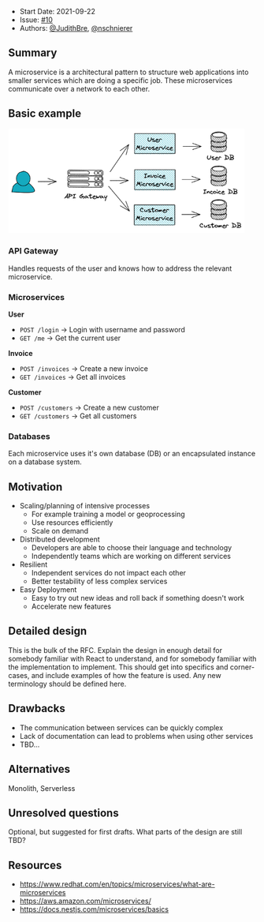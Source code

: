 - Start Date: 2021-09-22
- Issue: [#10](https://github.com/Geosoft2/geosoft2-2021/issues/10)
- Authors: [@JudithBre](http://github.com/JudithBre/), [@nschnierer](http://github.com/nschnierer/)

## Summary

A microservice is a architectural pattern to structure web applications into smaller services which are doing a specific job. These microservices communicate over a network to each other.

## Basic example

<img src="./basic-example.png" width="480px">

### API Gateway

Handles requests of the user and knows how to address the relevant microservice.

### Microservices

**User**

- `POST /login` -> Login with username and password
- `GET /me` -> Get the current user

**Invoice**

- `POST /invoices` -> Create a new invoice
- `GET /invoices` -> Get all invoices

**Customer**

- `POST /customers` -> Create a new customer
- `GET /customers` -> Get all customers

### Databases

Each microservice uses it's own database (DB) or an encapsulated instance on a database system.

## Motivation

- Scaling/planning of intensive processes
  - For example training a model or geoprocessing
  - Use resources efficiently
  - Scale on demand
- Distributed development
  - Developers are able to choose their language and technology
  - Independently teams which are working on different services
- Resilient
  - Independent services do not impact each other
  - Better testability of less complex services
- Easy Deployment
  - Easy to try out new ideas and roll back if something doesn't work
  - Accelerate new features

## Detailed design

This is the bulk of the RFC. Explain the design in enough detail for somebody
familiar with React to understand, and for somebody familiar with the
implementation to implement. This should get into specifics and corner-cases,
and include examples of how the feature is used. Any new terminology should be
defined here.

## Drawbacks

- The communication between services can be quickly complex
- Lack of documentation can lead to problems when using other services
- TBD...

## Alternatives

Monolith, Serverless

## Unresolved questions

Optional, but suggested for first drafts. What parts of the design are still
TBD?

## Resources

- https://www.redhat.com/en/topics/microservices/what-are-microservices
- https://aws.amazon.com/microservices/
- https://docs.nestjs.com/microservices/basics
